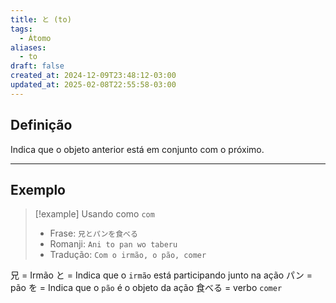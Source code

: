 ```yaml
---
title: と (to)
tags:
  - Átomo
aliases:
  - to
draft: false
created_at: 2024-12-09T23:48:12-03:00
updated_at: 2025-02-08T22:55:58-03:00
---
```


## Definição
Indica que o objeto anterior está em conjunto com o próximo.

---

## Exemplo

>[!example] Usando como `com`
> - Frase: `兄とパンを食べる`
> - Romanji: `Ani to pan wo taberu`
> - Tradução: `Com o irmão, o pão, comer`

兄 = Irmão
と = Indica que o `irmão` está participando junto na ação
パン = pão
を = Indica que o `pão` é o objeto da ação
食べる = verbo `comer`
